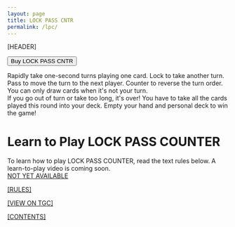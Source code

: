 ```yaml
---
layout: page
title: LOCK PASS CNTR
permalink: /lpc/
---
```

[HEADER]  

<button type="button" onclick="window.location.href = 'https://www.thegamecrafter.com/games/lock-pass-cntr';" class="btn btn-primary saleButton">Buy LOCK PASS CNTR</button>  

Rapidly take one-second turns playing one card. Lock to take another turn. Pass to move the turn to the next player. Counter to reverse the turn order. You can only draw cards when it's not your turn.  
If you go out of turn or take too long, it's over! You have to take all the cards played this round into your deck. Empty your hand and personal deck to win the game!  

# Learn to Play LOCK PASS COUNTER
To learn how to play LOCK PASS COUNTER, read the text rules below. A learn-to-play video is coming soon.  
<a href="">NOT YET AVAILABLE  

[RULES]  

[VIEW ON TGC]  

[CONTENTS]  
  
